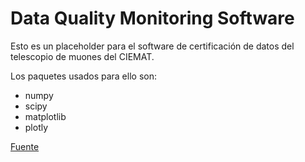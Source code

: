 # Data Quality Monitoring Software

Esto es un placeholder para el software de certificación de datos del telescopio de muones del CIEMAT.

Los paquetes usados para ello son:
- numpy
- scipy
- matplotlib
- plotly


[Fuente]()